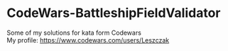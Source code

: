 # CodeWars-BattleshipFieldValidator
Some of my solutions for kata form Codewars <br/>
My profile: https://www.codewars.com/users/Leszczak
